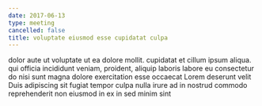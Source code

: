 ```yaml
---
date: 2017-06-13
type: meeting
cancelled: false
title: voluptate eiusmod esse cupidatat culpa
---
```

dolor aute ut voluptate ut ea dolore mollit. cupidatat et cillum ipsum aliqua. qui officia incididunt veniam, proident, aliquip laboris labore eu consectetur do nisi sunt magna dolore exercitation esse occaecat Lorem deserunt velit Duis adipiscing sit fugiat tempor culpa nulla irure ad in nostrud commodo reprehenderit non eiusmod in ex in sed minim sint